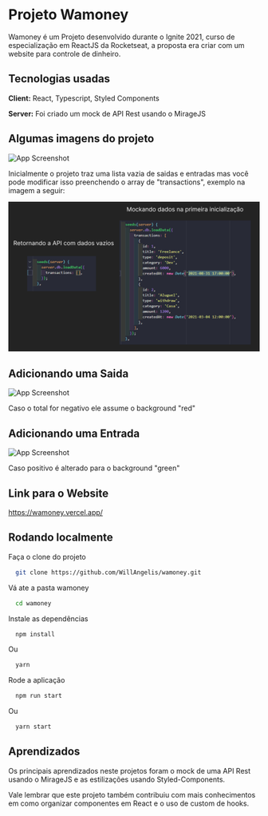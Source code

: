 
# Projeto Wamoney

Wamoney é um Projeto desenvolvido durante o Ignite 2021, curso de especialização em ReactJS da 
Rocketseat, a proposta era criar com um website para controle de dinheiro.

## Tecnologias usadas

**Client:** React, Typescript, Styled Components

**Server:** Foi criado um mock de API Rest usando o MirageJS


## Algumas imagens do projeto

![App Screenshot](./src/github/wamoney_init.gif)

Inicialmente o projeto traz uma lista vazia de saidas e entradas mas você pode modificar
isso preenchendo o array de "transactions", exemplo na imagem a seguir:

![App Screenshot](./src/github/wamoney.png)

## Adicionando uma Saida

![App Screenshot](./src/github/add_saida.gif)

Caso o total for negativo ele assume o background "red"

## Adicionando uma Entrada

![App Screenshot](./src/github/add_entrada.gif)

Caso positivo é alterado para o background "green"


## Link para o Website

https://wamoney.vercel.app/

## Rodando localmente

Faça o clone do projeto 

```bash
  git clone https://github.com/WillAngelis/wamoney.git
```

Vá ate a pasta wamoney

```bash
  cd wamoney
```

Instale as dependências

```bash
  npm install
```

Ou 

```bash
  yarn
```

Rode a aplicação

```bash
  npm run start
```

Ou

```bash
  yarn start
```


## Aprendizados

Os principais aprendizados neste projetos foram o mock de uma API Rest usando o MirageJS e as estilizações usando Styled-Components.


Vale lembrar que este projeto também contribuiu com mais conhecimentos em como organizar componentes em React e o uso de custom de hooks.
